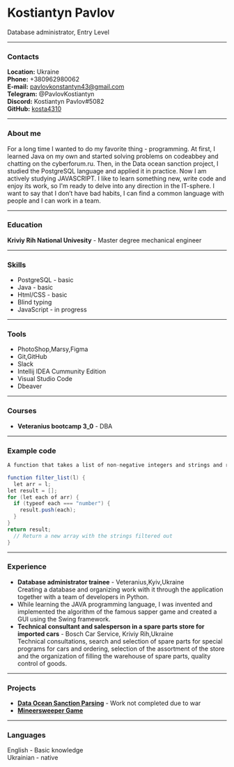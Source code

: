 # Kostiantyn Pavlov

Database administrator, Entry Level

---

### Contacts

**Location:** Ukraine  
**Phone:** +380962980062  
**E-mail:** pavlovkonstantyn43@gmail.com  
**Telegram:** @PavlovKostiantyn  
**Discord:** Kostiantyn Pavlov#5082  
**GitHub:** [kosta4310](https://github.com/kosta4310)

---

### About me

For a long time I wanted to do my favorite thing - programming. At first, I learned Java on my own and started solving problems on codeabbey and chatting on the cyberforum.ru. Then, in the Data ocean sanction project, I studied the PostgreSQL language and applied it in practice. Now I am actively studying JAVASCRIPT. I like to learn something new, write code and enjoy its work, so I'm ready to delve into any direction in the IT-sphere. I want to say that I don’t have bad habits, I can find a common language with people and I can work in a team.

---

### Education

**Kriviy Rih National Univesity** - Master degree mechanical engineer

---

### Skills

- PostgreSQL - basic
- Java - basic
- Html/CSS - basic
- Blind typing
- JavaScript - in progress

---

### Tools

- PhotoShop,Marsy,Figma
- Git,GitHub
- Slack
- Intellij IDEA Cummunity Edition
- Visual Studio Code
- Dbeaver

---

### Courses

- **Veteranius bootcamp 3_0** - DBA

---

### Example code

```java script
A function that takes a list of non-negative integers and strings and returns a new list with the strings filtered out.

function filter_list(l) {
  let arr = l;
let result = [];
for (let each of arr) {
  if (typeof each === "number") {
    result.push(each);
  }
}
return result;
  // Return a new array with the strings filtered out
}
```

---

### Experience

- **Database administrator trainee** - Veteranius,Kyiv,Ukraine  
  Creating a database and organizing work with it through the application together with a team of developers in Python.
- While learning the JAVA programming language, I was invented and implemented the algorithm of the famous sapper game and created a GUI using the Swing framework.
- **Technical consultant and salesperson in a spare parts store for imported cars** - Bosch Car Service, Kriviy Rih,Ukraine  
  Technical consultations, search and selection of spare parts for special programs for cars and ordering, selection of the assortment of the store and the organization of filling the warehouse of spare parts, quality control of goods.

---

### Projects

- [**Data Ocean Sanction Parsing**](https://github.com/VeteraniusWeb2021/SanctionParsing.git) - Work not completed due to war
- [**Mineersweeper Game**](https://github.com/kosta4310/Saper)

---

### Languages

English - Basic knowledge  
Ukrainian - native
